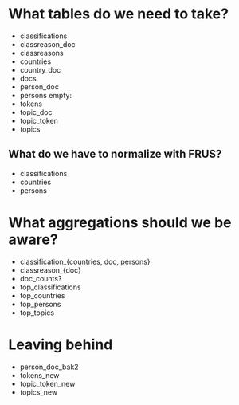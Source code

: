 # What tables do we need to take?
* classifications
* classreason_doc
* classreasons
* countries
* country_doc
* docs
* person_doc
* persons
empty:
* tokens
* topic_doc
* topic_token
* topics

## What do we have to normalize with FRUS?
* classifications
* countries
* persons

# What aggregations should we be aware?
* classification_{countries, doc, persons}
* classreason_{doc}
* doc_counts?
* top_classifications
* top_countries
* top_persons
* top_topics

# Leaving behind
* person_doc_bak2
* tokens_new
* topic_token_new
* topics_new
